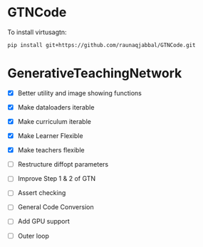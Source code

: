 # GTNCode

To install virtusagtn: 

`pip install git+https://github.com/raunaqjabbal/GTNCode.git`

# GenerativeTeachingNetwork

-  [x]  Better utility and image showing functions
-  [x] Make dataloaders iterable
-  [x] Make curriculum iterable
-  [x] Make Learner Flexible 
-  [x] Make teachers flexible


-  [ ] Restructure diffopt parameters
-  [ ] Improve Step 1 & 2 of GTN

-  [ ] Assert checking 
-  [ ] General Code Conversion
-  [ ] Add GPU support
-  [ ] Outer loop
